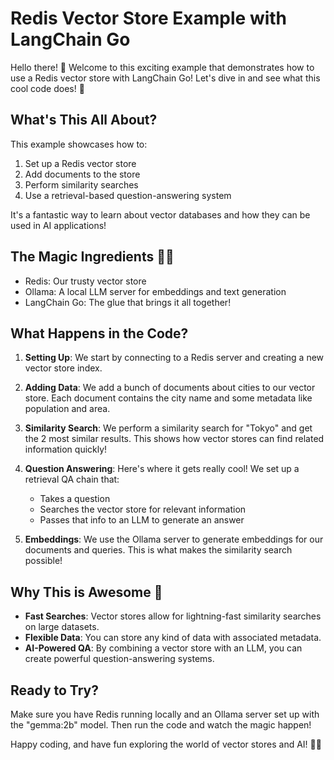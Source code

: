 # Redis Vector Store Example with LangChain Go

Hello there! 👋 Welcome to this exciting example that demonstrates how to use a Redis vector store with LangChain Go! Let's dive in and see what this cool code does! 🚀

## What's This All About?

This example showcases how to:

1. Set up a Redis vector store
2. Add documents to the store
3. Perform similarity searches
4. Use a retrieval-based question-answering system

It's a fantastic way to learn about vector databases and how they can be used in AI applications!

## The Magic Ingredients 🧙‍♂️

- Redis: Our trusty vector store
- Ollama: A local LLM server for embeddings and text generation
- LangChain Go: The glue that brings it all together!

## What Happens in the Code?

1. **Setting Up**: We start by connecting to a Redis server and creating a new vector store index.

2. **Adding Data**: We add a bunch of documents about cities to our vector store. Each document contains the city name and some metadata like population and area.

3. **Similarity Search**: We perform a similarity search for "Tokyo" and get the 2 most similar results. This shows how vector stores can find related information quickly!

4. **Question Answering**: Here's where it gets really cool! We set up a retrieval QA chain that:
   - Takes a question
   - Searches the vector store for relevant information
   - Passes that info to an LLM to generate an answer

5. **Embeddings**: We use the Ollama server to generate embeddings for our documents and queries. This is what makes the similarity search possible!

## Why This is Awesome 🌟

- **Fast Searches**: Vector stores allow for lightning-fast similarity searches on large datasets.
- **Flexible Data**: You can store any kind of data with associated metadata.
- **AI-Powered QA**: By combining a vector store with an LLM, you can create powerful question-answering systems.

## Ready to Try?

Make sure you have Redis running locally and an Ollama server set up with the "gemma:2b" model. Then run the code and watch the magic happen!

Happy coding, and have fun exploring the world of vector stores and AI! 🎉🤖
